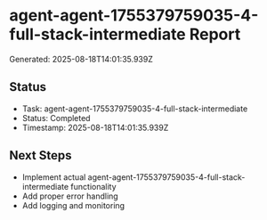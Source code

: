 # agent-agent-1755379759035-4-full-stack-intermediate Report

Generated: 2025-08-18T14:01:35.939Z

## Status
- Task: agent-agent-1755379759035-4-full-stack-intermediate
- Status: Completed
- Timestamp: 2025-08-18T14:01:35.939Z

## Next Steps
- Implement actual agent-agent-1755379759035-4-full-stack-intermediate functionality
- Add proper error handling
- Add logging and monitoring
